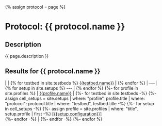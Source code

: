 {% assign protocol = page %}

# Protocol: {{ protocol.name }}

## Description
{{ page.description }}

## Results for {{ protocol.name }}

|  | {% for testbed in site.testbeds %} [{{testbed.name}}](/testbeds/{{testbed.title}}) | {% endfor %}
| --- | {% for setup in site.setups %} --- | {% endfor %}
{%- for profile in site.profiles %}
| [{{profile.name}}](/profiles/{{profile.title}}) |
{%- for testbed in site.testbeds -%}
{%- assign cell_setups = site.setups | where: "profile", profile.title | where: "protocol": protocol.title | where: "testbed", testbed.title -%}
{%- for setup in cell_setups -%}
{%- assign profile = site.profiles | where: "title", setup.profile | first -%}
[[{{setup.configuration}}]](/setups/{{setup.title}})<br />
{%- endfor -%}
 |
{%- endfor -%}
{%- endfor %}
